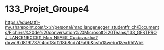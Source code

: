 # 133_Projet_Groupe4

https://eduetatfr-my.sharepoint.com/:x:/r/personal/max_langenegger_studentfr_ch/Documents/Fichiers%20de%20conversation%20Microsoft%20Teams/133_GESTPROJ_LANGENEGGER_Max-NEVES_Gustavo.xlsx?d=wc9fd819f73704cdf8df218b8cd749a0b&csf=1&web=1&e=R5lWb6
